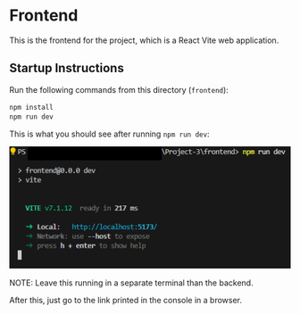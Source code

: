 # Frontend

This is the frontend for the project, which is a React Vite web application.

## Startup Instructions

Run the following commands from this directory (`frontend`):

```bash
npm install
npm run dev
```

This is what you should see after running `npm run dev`:

![Screenshot of a terminal after running the provided command(s)](../assets/images/frontend_start.png)

NOTE: Leave this running in a separate terminal than the backend.

After this, just go to the link printed in the console in a browser.
